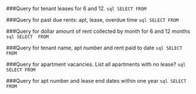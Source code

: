 ###Query for tenant leases for 6 and 12.
``sql
SELECT
FROM
``
  
###Query for past due rents: apt, lease, overdue time
``sql
SELECT
FROM
``

###Query for dollar amount of rent collected by month for 6 and 12 months
``sql
SELECT 
FROM
``

###Query for tenant name, apt number and rent paid to date
``sql
SELECT
FROM
``

###Query for apartment vacancies. List all apartments with no lease?
``sql
SELECT
FROM
``

###Query for apt number and lease end dates within one year
``sql
SELECT
FROM
``

